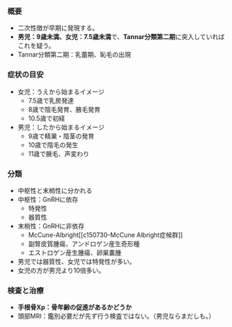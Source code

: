 ### 概要
- 二次性徴が早期に発現する。
- **男児：9歳未満、女児：7.5歳未満**で、**Tannar分類第二期**に突入していればこれを疑う。
- Tannar分類第二期：乳蕾期、恥毛の出現
### 症状の目安
- 女児：うえから始まるイメージ
	- 7.5歳で乳房発達
	- 8歳で陰毛発育、腋毛発育
	- 10.5歳で初経
- 男児：したから始まるイメージ
	- 9歳で精巣・陰茎の発育
	- 10歳で陰毛の発生
	- 11歳で腋毛、声変わり
### 分類
- 中枢性と末梢性に分かれる
- 中枢性：GnRHに依存
	- 特発性
	- 器質性
- 末梢性：GnRHに非依存
	- McCune-Albright[[c150730-McCune Albright症候群]]
	- 副腎皮質腫瘍、アンドロゲン産生奇形種
	- エストロゲン産生腫瘍、卵巣嚢腫
- 男児では器質性、女児では特発性が多い。
- 女児の方が男児より10倍多い。
### 検査と治療
- **手根骨Xp：骨年齢の促進があるかどうか**
- 頭部MRI：鑑別必要だが先ず行う検査ではない。（男児ならまだしも。）